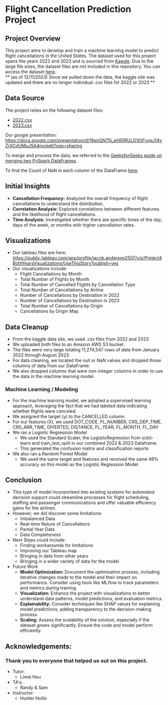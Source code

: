 # Flight Cancellation Prediction Project

## Project Overview

This project aims to develop and train a machine learning model to predict flight cancellations in the United States. The dataset used for this project spans the years 2022 and 2023 and is sourced from [Kaggle](https://www.kaggle.com/datasets/patrickzel/flight-delay-and-cancellation-dataset-2019-2023). Due to the large file sizes, the dataset files are not included in this repository. You can access the dataset [here](https://www.kaggle.com/datasets/patrickzel/flight-delay-and-cancellation-dataset-2019-2023). <br>
** (as of 12/11/2023) Since we pulled down the data, the kaggle site was updated and there are no longer individual .csv files for 2022 or 2023 **


## Data Source

The project relies on the following dataset files:

- [2022.csv](https://www.kaggle.com/datasets/patrickzel/flight-delay-and-cancellation-dataset-2019-2023)
- [2023.csv](https://www.kaggle.com/datasets/patrickzel/flight-delay-and-cancellation-dataset-2019-2023)

Our google presentation: https://docs.google.com/presentation/d/16etjQN75i_ehR5RULG1lGFyypJ14vZrXCdUMuJSA4no/edit?usp=sharing

To merge and process the data, we referred to the [GeeksforGeeks guide on merging two PySpark DataFrames](https://www.geeksforgeeks.org/merge-two-dataframes-in-pyspark/).

To find the Count of NaN in each column of the DataFrame [here](https://note.nkmk.me/en/python-pandas-nan-judge-count/).

## Initial Insights
- **Cancellation Frequency:** Analyzed the overall frequency of flight cancellations to understand the distribution.
- **Correlation Analysis:** Explored correlations between different features and the likelihood of flight cancellations.
- **Time Analysis:** Investigated whether there are specific times of the day, days of the week, or months with higher cancellation rates.


## Visualizations
- Our tableau files are here: https://public.tableau.com/app/profile/jacob.anderson2507/viz/Project4BothYearsVisualizations/UseThisStory?publish=yes
- Our visualizations include:
  - Flight Cancellations by Month
  - Total Number of Flights by Month
  - Total Number of Cancelled Flights by Cancellation Type
  - Total Number of Cancellations by Airline
  - Number of Cancellations by Destination in 2022
  - Number of Cancellations by Destination in 2023
  - Total Number of Cancellations by Origin
  - Cancellations by Origin Map

## Data Cleanup
- From the kaggle data site, we used .csv files from 2022 and 2023.
- We uploaded both files to an Amazon AWS S3 bucket.
- The files were very large totaling 11,274,547 rows of data from January 2022 through August 2023.
- For data cleaning, we located the null or NaN values and dropped those columns of data from our DataFrame.
- We also dropped columns that were non-integer columns in order to use the data in the machine learning model.

### Machine Learning / Modeling
- For the machine learning model, we adopted a supervised learning approach, leveraging the fact that we had labeled data indicating whether flights were canceled.
- We assigned the target (y) to the CANCELLED column
- For our features (X), we used DOT_CODE, FL_NUMBER, CRS_DEP_TIME, CRS_ARR_TIME, DIVERTED, DISTANCE, FL_YEAR, FL_MONTH, FL_DAY
- We ran a Logistic Regression Model
  - We used the Standard Scaler, the LogisticRegression from sckit-learn and train_test_split in our combined 2022 & 2023 Dataframe.
  - This generated the confusion matrix and classification reports
- We also ran a Random Forest Model
  - We used the same target and features and received the same 98% accuracy on this model as the Logistic Regression Model.   

## Conclusion
 - This type of model incorporteed into existing systems for automated decision support could streamline processes for flight scheduling, staffing and passenger communications and offer valuable efficiency gains for the airlines.
 - However, we did discover some limitations:
   - Imbalanced Data
   - Real-time Nature of Cancellations
   - Partial Year Data
   - Data Completeness
 - Next Steps could include:
   - Finding workarounds for limitations
   - Improving our Tableau map
   - Bringing in data from other years
   - Bringing in a wider variety of data for the model
 - Future Work
   - **Model Optimization:** Document the optimization process, including iterative changes made to the model and their impact on performance. Consider using tools like MLflow to track parameters and metrics during training.
   - **Visualization:** Enhance the project with visualizations to better understand data patterns, model predictions, and evaluation metrics.
   - **Explainability:** Consider techniques like SHAP values for explaining model predictions, adding transparency to the decision-making process.
   - **Scaling:** Assess the scalability of the solution, especially if the dataset grows significantly. Ensure the code and model perform efficiently.

## Acknowledgements:

### Thank you to everyone that helped us out on this project.
- Tutor:
  - Limei Hou
- TA's:
  - Randy & Sam
- Instructor:
  - Hunter Hollis

